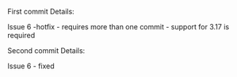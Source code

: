 First commit Details: 

Issue 6 -hotfix - requires more than one commit - support for 3.17 is required 

Second commit Details:

Issue 6 - fixed 
